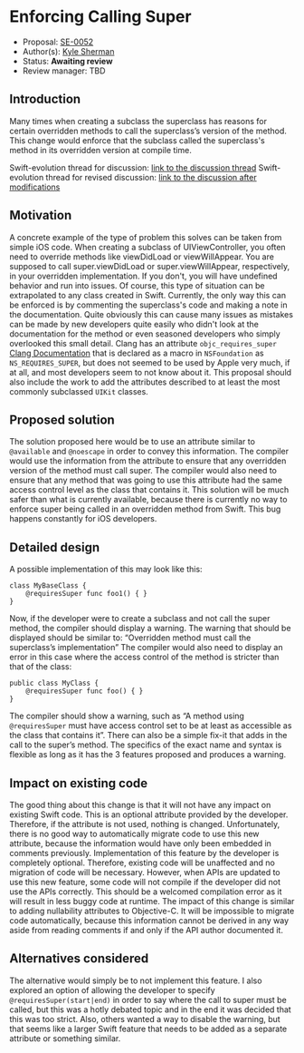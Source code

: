 # Enforcing Calling Super

* Proposal: [SE-0052](https://github.com/apple/swift-evolution/blob/master/proposals/0052-enforcing_calling_super.md)
* Author(s): [Kyle Sherman](https://github.com/drumnkyle)
* Status: **Awaiting review**
* Review manager: TBD

## Introduction

Many times when creating a subclass the superclass has reasons for certain overridden methods to call the superclass’s version of the method. This change would enforce that the subclass called the superclass's method in its overridden version at compile time.

Swift-evolution thread for discussion: [link to the discussion thread](https://lists.swift.org/pipermail/swift-evolution/Week-of-Mon-20160215/010509.html)
Swift-evolution thread for revised discussion: [link to the discussion after modifications](https://lists.swift.org/pipermail/swift-evolution/Week-of-Mon-20160222/010860.html)

## Motivation

A concrete example of the type of problem this solves can be taken from simple iOS code. When creating a subclass of UIViewController, you often need to override methods like viewDidLoad or viewWillAppear. You are supposed to call super.viewDidLoad or super.viewWillAppear, respectively, in your overridden implementation. If you don't, you will have undefined behavior and run into issues. Of course, this type of situation can be extrapolated to any class created in Swift. 
Currently, the only way this can be enforced is by commenting the superclass's code and making a note in the documentation. Quite obviously this can cause many issues as mistakes can be made by new developers quite easily who didn't look at the documentation for the method or even seasoned developers who simply overlooked this small detail. 
Clang has an attribute `objc_requires_super` [Clang Documentation](http://clang.llvm.org/docs/AttributeReference.html#objc-requires-super) that is declared as a macro in `NSFoundation` as  `NS_REQUIRES_SUPER`, but does not seemed to be used by Apple very much, if at all, and most developers seem to not know about it. This proposal should also include the work to add the attributes described to at least the most commonly subclassed `UIKit` classes.

## Proposed solution

The solution proposed here would be to use an attribute similar to `@available` and `@noescape` in order to convey this information. 
The compiler would use the information from the attribute to ensure that any overridden version of the method must call super. The compiler would also need to ensure that any method that was going to use this attribute had the same access control level as the class that contains it.
This solution will be much safer than what is currently available, because there is currently no way to enforce super being called in an overridden method from Swift. This bug happens constantly for iOS developers.

## Detailed design

A possible implementation of this may look like this:

```
class MyBaseClass {
    @requiresSuper func foo1() { }
}
```

Now, if the developer were to create a subclass and not call the super method, the compiler should display a warning. The warning that should be displayed should be similar to: “Overridden method must call the superclass’s implementation”
The compiler would also need to display an error in this case where the access control of the method is stricter than that of the class:

```
public class MyClass {
    @requiresSuper func foo() { }
}
```

The compiler should show a warning, such as “A method using `@requiresSuper` must have access control set to be at least as accessible as the class that contains it”.
There can also be a simple fix-it that adds in the call to the super’s method. The specifics of the exact name and syntax is flexible as long as it has the 3 features proposed and produces a warning.

## Impact on existing code

The good thing about this change is that it will not have any impact on existing Swift code. This is an optional attribute provided by the developer. Therefore, if the attribute is not used, nothing is changed.
Unfortunately, there is no good way to automatically migrate code to use this new attribute, because the information would have only been embedded in comments previously. Implementation of this feature by the developer is completely optional. Therefore, existing code will be unaffected and no migration of code will be necessary. However, when APIs are updated to use this new feature, some code will not compile if the developer did not use the APIs correctly. This should be a welcomed compilation error as it will result in less buggy code at runtime. The impact of this change is similar to adding nullability attributes to Objective-C.
It will be impossible to migrate code automatically, because this information cannot be derived in any way aside from reading comments if and only if the API author documented it.

## Alternatives considered

The alternative would simply be to not implement this feature. I also explored an option of allowing the developer to specify `@requiresSuper(start|end)` in order to say where the call to super must be called, but this was a hotly debated topic and in the end it was decided that this was too strict. Also, others wanted a way to disable the warning, but that seems like a larger Swift feature that needs to be added as a separate attribute or something similar.
